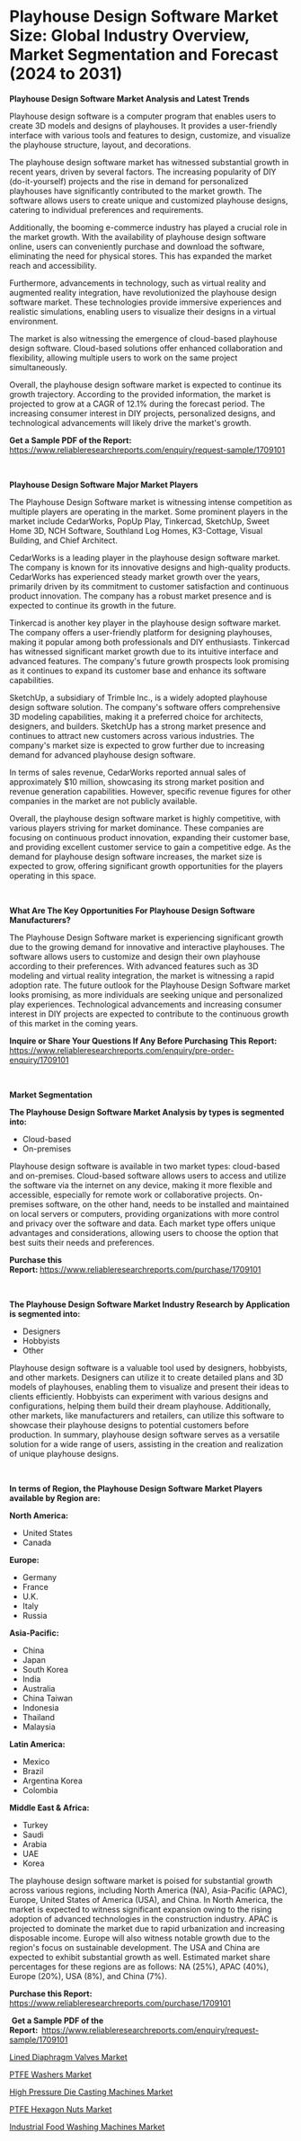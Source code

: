 <p><h1>Playhouse Design Software Market Size: Global Industry Overview, Market Segmentation and Forecast (2024 to 2031)</h1></p><p><strong>Playhouse Design Software Market Analysis and Latest Trends</strong></p>
<p><p>Playhouse design software is a computer program that enables users to create 3D models and designs of playhouses. It provides a user-friendly interface with various tools and features to design, customize, and visualize the playhouse structure, layout, and decorations.</p><p>The playhouse design software market has witnessed substantial growth in recent years, driven by several factors. The increasing popularity of DIY (do-it-yourself) projects and the rise in demand for personalized playhouses have significantly contributed to the market growth. The software allows users to create unique and customized playhouse designs, catering to individual preferences and requirements.</p><p>Additionally, the booming e-commerce industry has played a crucial role in the market growth. With the availability of playhouse design software online, users can conveniently purchase and download the software, eliminating the need for physical stores. This has expanded the market reach and accessibility.</p><p>Furthermore, advancements in technology, such as virtual reality and augmented reality integration, have revolutionized the playhouse design software market. These technologies provide immersive experiences and realistic simulations, enabling users to visualize their designs in a virtual environment.</p><p>The market is also witnessing the emergence of cloud-based playhouse design software. Cloud-based solutions offer enhanced collaboration and flexibility, allowing multiple users to work on the same project simultaneously.</p><p>Overall, the playhouse design software market is expected to continue its growth trajectory. According to the provided information, the market is projected to grow at a CAGR of 12.1% during the forecast period. The increasing consumer interest in DIY projects, personalized designs, and technological advancements will likely drive the market's growth.</p></p>
<p><strong>Get a Sample PDF of the Report:&nbsp;</strong> <a href="https://www.reliableresearchreports.com/enquiry/request-sample/1709101">https://www.reliableresearchreports.com/enquiry/request-sample/1709101</a></p>
<p>&nbsp;</p>
<p><strong>Playhouse Design Software Major Market Players</strong></p>
<p><p>The Playhouse Design Software market is witnessing intense competition as multiple players are operating in the market. Some prominent players in the market include CedarWorks, PopUp Play, Tinkercad, SketchUp, Sweet Home 3D, NCH Software, Southland Log Homes, K3-Cottage, Visual Building, and Chief Architect.</p><p>CedarWorks is a leading player in the playhouse design software market. The company is known for its innovative designs and high-quality products. CedarWorks has experienced steady market growth over the years, primarily driven by its commitment to customer satisfaction and continuous product innovation. The company has a robust market presence and is expected to continue its growth in the future.</p><p>Tinkercad is another key player in the playhouse design software market. The company offers a user-friendly platform for designing playhouses, making it popular among both professionals and DIY enthusiasts. Tinkercad has witnessed significant market growth due to its intuitive interface and advanced features. The company's future growth prospects look promising as it continues to expand its customer base and enhance its software capabilities.</p><p>SketchUp, a subsidiary of Trimble Inc., is a widely adopted playhouse design software solution. The company's software offers comprehensive 3D modeling capabilities, making it a preferred choice for architects, designers, and builders. SketchUp has a strong market presence and continues to attract new customers across various industries. The company's market size is expected to grow further due to increasing demand for advanced playhouse design software.</p><p>In terms of sales revenue, CedarWorks reported annual sales of approximately $10 million, showcasing its strong market position and revenue generation capabilities. However, specific revenue figures for other companies in the market are not publicly available.</p><p>Overall, the playhouse design software market is highly competitive, with various players striving for market dominance. These companies are focusing on continuous product innovation, expanding their customer base, and providing excellent customer service to gain a competitive edge. As the demand for playhouse design software increases, the market size is expected to grow, offering significant growth opportunities for the players operating in this space.</p></p>
<p>&nbsp;</p>
<p><strong>What Are The Key Opportunities For Playhouse Design Software Manufacturers?</strong></p>
<p><p>The Playhouse Design Software market is experiencing significant growth due to the growing demand for innovative and interactive playhouses. The software allows users to customize and design their own playhouse according to their preferences. With advanced features such as 3D modeling and virtual reality integration, the market is witnessing a rapid adoption rate. The future outlook for the Playhouse Design Software market looks promising, as more individuals are seeking unique and personalized play experiences. Technological advancements and increasing consumer interest in DIY projects are expected to contribute to the continuous growth of this market in the coming years.</p></p>
<p><strong>Inquire or Share Your Questions If Any Before Purchasing This Report:</strong> <a href="https://www.reliableresearchreports.com/enquiry/pre-order-enquiry/1709101">https://www.reliableresearchreports.com/enquiry/pre-order-enquiry/1709101</a></p>
<p>&nbsp;</p>
<p><strong>Market Segmentation</strong></p>
<p><strong>The Playhouse Design Software Market Analysis by types is segmented into:</strong></p>
<p><ul><li>Cloud-based</li><li>On-premises</li></ul></p>
<p><p>Playhouse design software is available in two market types: cloud-based and on-premises. Cloud-based software allows users to access and utilize the software via the internet on any device, making it more flexible and accessible, especially for remote work or collaborative projects. On-premises software, on the other hand, needs to be installed and maintained on local servers or computers, providing organizations with more control and privacy over the software and data. Each market type offers unique advantages and considerations, allowing users to choose the option that best suits their needs and preferences.</p></p>
<p><strong>Purchase this Report:&nbsp;</strong><a href="https://www.reliableresearchreports.com/purchase/1709101">https://www.reliableresearchreports.com/purchase/1709101</a></p>
<p>&nbsp;</p>
<p><strong>The Playhouse Design Software Market Industry Research by Application is segmented into:</strong></p>
<p><ul><li>Designers</li><li>Hobbyists</li><li>Other</li></ul></p>
<p><p>Playhouse design software is a valuable tool used by designers, hobbyists, and other markets. Designers can utilize it to create detailed plans and 3D models of playhouses, enabling them to visualize and present their ideas to clients efficiently. Hobbyists can experiment with various designs and configurations, helping them build their dream playhouse. Additionally, other markets, like manufacturers and retailers, can utilize this software to showcase their playhouse designs to potential customers before production. In summary, playhouse design software serves as a versatile solution for a wide range of users, assisting in the creation and realization of unique playhouse designs.</p></p>
<p>&nbsp;</p>
<p><strong>In terms of Region, the Playhouse Design Software Market Players available by Region are:</strong></p>
<p>
    <p> <strong> North America: </strong>
        <ul>
            <li>United States</li>
            <li>Canada</li>
        </ul>
        </p> 
    <p> <strong> Europe: </strong>
        <ul>
            <li>Germany</li>
            <li>France</li>
            <li>U.K.</li>
            <li>Italy</li>
            <li>Russia</li>
        </ul>
        </p> 
    <p> <strong> Asia-Pacific: </strong>
        <ul>
            <li>China</li>
            <li>Japan</li>
            <li>South Korea</li>
            <li>India</li>
            <li>Australia</li>
            <li>China Taiwan</li>
            <li>Indonesia</li>
            <li>Thailand</li>
            <li>Malaysia</li>
        </ul>
        </p> 
    <p> <strong> Latin America: </strong>
        <ul>
            <li>Mexico</li>
            <li>Brazil</li>
            <li>Argentina Korea</li>
            <li>Colombia</li>
        </ul>
        </p> 
    <p> <strong> Middle East & Africa: </strong>
        <ul>
            <li>Turkey</li>
            <li>Saudi</li>
            <li>Arabia</li>
            <li>UAE</li>
            <li>Korea</li>
        </ul>
    </p>
    </p>
<p><p>The playhouse design software market is poised for substantial growth across various regions, including North America (NA), Asia-Pacific (APAC), Europe, United States of America (USA), and China. In North America, the market is expected to witness significant expansion owing to the rising adoption of advanced technologies in the construction industry. APAC is projected to dominate the market due to rapid urbanization and increasing disposable income. Europe will also witness notable growth due to the region's focus on sustainable development. The USA and China are expected to exhibit substantial growth as well. Estimated market share percentages for these regions are as follows: NA (25%), APAC (40%), Europe (20%), USA (8%), and China (7%).</p></p>
<p><strong>Purchase this Report: </strong><a href="https://www.reliableresearchreports.com/purchase/1709101">https://www.reliableresearchreports.com/purchase/1709101</a></p>
<p>&nbsp;<strong>Get a Sample PDF of the Report:&nbsp;&nbsp;</strong><a href="https://www.reliableresearchreports.com/enquiry/request-sample/1709101">https://www.reliableresearchreports.com/enquiry/request-sample/1709101</a></p>
<p><strong></strong></p>
<p><p><a href="https://medium.com/@tammyfreeman2022/lined-diaphragm-valves-market-furnishes-information-on-market-share-market-trends-and-market-4e666fec45ad">Lined Diaphragm Valves Market</a></p><p><a href="https://medium.com/@tammyfreeman2022/ptfe-washers-market-the-key-to-successful-business-strategy-forecast-till-2031-7177e201be12">PTFE Washers Market</a></p><p><a href="https://medium.com/@brandonramos59/high-pressure-die-casting-machines-market-furnishes-information-on-market-share-market-trends-and-0239422882f7">High Pressure Die Casting Machines Market</a></p><p><a href="https://medium.com/@tammyfreeman2022/ptfe-hexagon-nuts-market-size-market-outlook-and-market-forecast-2024-to-2031-617304aa0214">PTFE Hexagon Nuts Market</a></p><p><a href="https://medium.com/@brandonramos59/industrial-food-washing-machines-market-research-report-its-history-and-forecast-2024-to-2031-a442ce64ff41">Industrial Food Washing Machines Market</a></p></p>